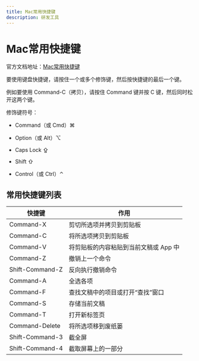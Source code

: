 ```yaml
---
title: Mac常用快捷键
description: 研发工具
---
```


# Mac常用快捷键

官方文档地址：[Mac常用快捷键](https://support.apple.com/zh-cn/HT201236)

要使用键盘快捷键，请按住一个或多个修饰键，然后按快捷键的最后一个键。

例如要使用 Command-C（拷贝），请按住 Command 键并按 C 键，然后同时松开这两个键。

修饰键符号：

* Command（或 Cmd）⌘

* Option（或 Alt）⌥

* Caps Lock ⇪

* Shift ⇧

* Control（或 Ctrl）⌃

## 常用快捷键列表

| 快捷键          | 作用                                  |
|-----------------|-------------------------------------|
| Command-X       | 剪切所选项并拷贝到剪贴板              |
| Command-C       | 将所选项拷贝到剪贴板                  |
| Command-V       | 将剪贴板的内容粘贴到当前文稿或 App 中 |
| Command-Z       | 撤销上一个命令                        |
| Shift-Command-Z | 反向执行撤销命令                      |
| Command-A       | 全选各项                              |
| Command-F       | 查找文稿中的项目或打开“查找”窗口      |
| Command-S       | 存储当前文稿                          |
| Command-T       | 打开新标签页                          |
| Command-Delete  | 将所选项移到废纸篓                    |
| Shift-Command-3 | 截全屏                                |
| Shift-Command-4 | 截取屏幕上的一部分                    |
